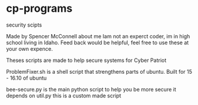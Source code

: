 # cp-programs
security scipts

Made by Spencer McConnell
about me 
Iam not an experct coder, im in high school living in Idaho.
Feed back would be helpful, feel free to use these at your own expence.

Theses scripts are made to help secure systems for Cyber Patriot

ProblemFixer.sh is a shell script that strengthens parts of ubuntu. 
Built for 15 - 16.10 of ubuntu

bee-secure.py is the main python script to help you be more secure it depends on
util.py this is a custom made script
